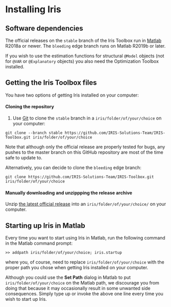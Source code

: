 
# Installing Iris

## Software dependencies

The official releases on the `stable` branch of the Iris Toolbox run in
[Matlab](https://www.mathworks.com/matlab) R2018a or newer. The `bleeding`
edge branch runs on Matlab R2019b or later.

If you wish to use the estimation functions for structural `@Model` objects
(not for `@VAR` or `@Explanatory` objects) you also need the
Optimization Toolbox installed.


## Getting the Iris Toolbox files

You have two options of getting Iris installed on your computer:


#### Cloning the repository

1. Use [Git](https://git-scm.com) to clone the `stable` branch in a
   `iris/folder/of/your/choice` on your computer:

```
git clone --branch stable https://github.com/IRIS-Solutions-Team/IRIS-Toolbox.git iris/folder/of/your/choice
```

Note that although only the official release are properly tested for bugs,
any pushes to the master branch on this GitHub repository are most of the
time safe to update to.

Alternatively, you can decide to clone the `bleeding` edge branch:

```
git clone https://github.com/IRIS-Solutions-Team/IRIS-Toolbox.git iris/folder/of/your/choice
```


#### Manually downloading and unzippping the release archive 

Unzip 
[the latest official release](https://github.com/IRIS-Solutions-Team/IRIS-Toolbox/releases/tag/Release-20210802)
into an `iris/folder/of/your/choice/` on your computer.



## Starting up Iris in Matlab

Every time you want to start using Iris in Matlab, run the following
command in the Matlab command prompt:

```
>> addpath iris/folder/of/your/choice; iris.startup
```

where you, of course, need to replace `iris/folder/of/your/choice` with
the proper path you chose when getting Iris installed on your computer.

Although you could use the **Set Path** dialog in Matlab to put
`iris/folder/of/your/choice` on the Matlab path, we discourage you from
doing that because it may occasionally result in some unwanted side
consequences. Simply type up or invoke the above one line every time you
wish to start up Iris.

